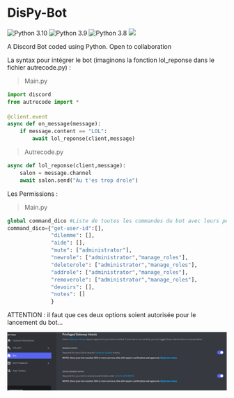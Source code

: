 # DisPy-Bot

![Python 3.10](https://img.shields.io/badge/python-3.10-green.svg)
![Python 3.9](https://img.shields.io/badge/python-3.9-green.svg)
![Python 3.8](https://img.shields.io/badge/python-3.8-green.svg)
<a href="https://bit.ly/lun4rBOT">
<img src="https://img.shields.io/badge/DisPy--BOT-Link-orange">
</a>


A Discord Bot coded using Python. Open to collaboration

La syntax pour intégrer le bot (imaginons la fonction lol_reponse dans le fichier autrecode.py) :
> Main.py
```py
import discord
from autrecode import *

@client.event
async def on_message(message):
    if message.content == "LOL":
        await lol_reponse(client,message)
```
> Autrecode.py
```py
async def lol_reponse(client,message):
    salon = message.channel
    await salon.send("Au t'es trop drole")
```

Les Permissions :
> Main.py
````py
global command_dico #Liste de toutes les commandes du bot avec leurs permissions
command_dico={"get-user-id":[],
              "dilemme": [],
              "aide": [],
              "mute": ["administrator"],
              "newrole": ["administrator","manage_roles"],
              "deleterole": ["administrator","manage_roles"],
              "addrole": ["administrator","manage_roles"],
              "removerole": ["administrator","manage_roles"],
              "devoirs": [],
              "notes": []
              }
 ````

ATTENTION : il faut que ces deux options soient autorisée pour le lancement du bot...

<img src="presentation1.png">
